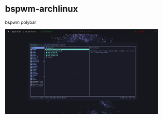 # bspwm-archlinux

bspwm polybar

![Deja una estrella. Comparte.](https://github.com/haxorg-ux/dotfile/blob/master/images/dotfiles.png)
